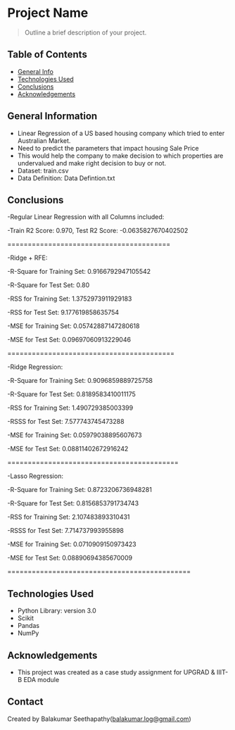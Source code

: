# Project Name
> Outline a brief description of your project.


## Table of Contents
* [General Info](#general-information)
* [Technologies Used](#technologies-used)
* [Conclusions](#conclusions)
* [Acknowledgements](#acknowledgements)

<!-- You can include any other section that is pertinent to your problem -->

## General Information
- Linear Regression of a US based housing company which tried to enter Australian Market.
- Need to predict the parameters that impact housing Sale Price
- This would help the company to make decision to which properties are undervalued and make right decision to buy or not.
- Dataset: train.csv
- Data Definition: Data Defintion.txt

<!-- You don't have to answer all the questions - just the ones relevant to your project. -->

## Conclusions
-Regular Linear Regression with all Columns included:

-Train R2 Score: 0.970, Test R2 Score: -0.0635827670402502

========================================

-Ridge + RFE:

-R-Square for Training Set:  0.9166792947105542

-R-Square for Test Set:  0.80

-RSS for Training Set:  1.3752973911929183

-RSS for Test Set:  9.177619858635754

-MSE for Training Set:  0.05742887147280618

-MSE for Test Set:  0.09697060913229046


=========================================

-Ridge Regression:

-R-Square for Training Set:  0.9096859889725758

-R-Square for Test Set:  0.8189583410011175

-RSS for Training Set:  1.490729385003399

-RSSS for Test Set:  7.577743745473288

-MSE for Training Set:  0.05979038895607673

-MSE for Test Set:  0.08811402672916242


==========================================

-Lasso Regression:

-R-Square for Training Set:  0.8723206736948281

-R-Square for Test Set:  0.8156853791734743

-RSS for Training Set:  2.107483893310431

-RSSS for Test Set:  7.714737993955898

-MSE for Training Set:  0.0710909150973423

-MSE for Test Set:  0.08890694385670009



=============================================

<!-- You don't have to answer all the questions - just the ones relevant to your project. -->


## Technologies Used
- Python Library: version 3.0
- Scikit
- Pandas
- NumPy

<!-- As the libraries versions keep on changing, it is recommended to mention the version of library used in this project -->

## Acknowledgements
- This project was created as a case study assignment for UPGRAD & IIIT-B EDA module


## Contact
Created by Balakumar Seethapathy(balakumar.log@gmail.com)


<!-- Optional -->
<!-- ## License -->
<!-- This project is open source and available under the [... License](). -->

<!-- You don't have to include all sections - just the one's relevant to your project -->